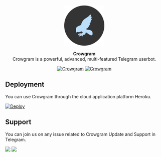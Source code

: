 <p align="center">
<a href="https://github.com/iniridwanul/Crowgram"><img src="assets/crowgram_circle.png" height="128" width="128" alt="Crowgram"></a>
</p>

<p align="center">
<b>Crowgram</b><br/>
Crowgram is a powerful, advanced, multi-featured Telegram userbot.
</p>

<p align="center">
<a href="https://github.com/iniridwanul/Crowgram">
<img src="assets/maintained.svg" alt="Crowgram"></a>
<a href="https://github.com/iniridwanul/Crowgram">
<img src="assets/license.svg" alt="Crowgram"></a>
</p>


<h2>Deployment</h2>
<p title="Deployment">You can use Crowgram through the cloud application platform Heroku.</p>

[![Deploy](https://www.herokucdn.com/deploy/button.svg)](https://heroku.com/deploy?template=https://github.com/iniridwanul/Crowgram)


<h2>Support</h2>
<p title="Support">You can join us on any issue related to Crowgram Update and Support in Telegram.</p>
<a href="https://t.me/crowgram" target="_blank"><img src="assets/telegramchannelsupport.svg"/></a>
<a href="https://t.me/crowgramchat" target="_blank"><img src="assets/telegramgroupsupport.svg"/></a>
